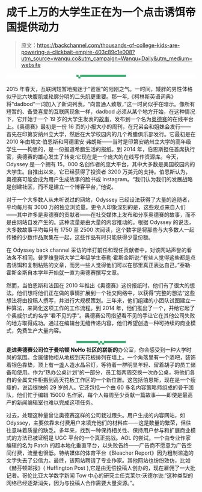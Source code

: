 # 成千上万的大学生正在为一个点击诱饵帝国提供动力

> 原文：<https://backchannel.com/thousands-of-college-kids-are-powering-a-clickbait-empire-403c89c1e008?utm_source=wanqu.co&utm_campaign=Wanqu+Daily&utm_medium=website>

![](img/947b12ac94453267316177571a1b782c.png)

2015 年春天，互联网短暂地痴迷于“爸爸”的阳刚之气。一时间，矮胖的男性体格似乎比六块腹肌或轮廓分明的二头肌更重要。那一年,《柯林斯英语词典》将“dadbod”一词加入了新词列表。“向普通人致敬，”这一时尚似乎在暗示。像所有短暂的、备受喜爱的互联网现象一样，dadbod 必须从某个地方开始，在这种情况下，它开始于一个 19 岁的大学生发表的[故事](https://www.theodysseyonline.com/dad-bod)，发布到一个名为[奥德赛](https://www.theodysseyonline.com)的在线平台上。《奥德赛》最初是一份 16 页的小报大小的周刊，在兄弟会和姐妹会发行——首先在印第安纳州立大学，然后在大学校园内的几个希腊俱乐部发行。它最初是在 2010 年由埃文·伯恩斯和阿德里安·弗朗斯——当时是印第安纳州立大学的高年级学生——构思的，是一份报道希腊生活的报纸。到 2014 年，伯恩斯担任首席执行官，奥德赛的雄心发生了转变:它现在是一个庞大的在线写作资源库。今天，Odyssey 是一个拥有 15，000 名创作者的庞大平台，其中大多数是美国校园内的大学生。自推出以来，它已经获得了投资者 3200 万美元的支持。伯恩斯认为，奥德赛可能会成为用户生成故事的脸书或 Instagram。“我们认为我们的发展战略是创建社区，而不是建立一个博客平台，”他说。

对于一个大多数人从未听说过的网站，Odyssey 已经设法获得了大量的追随者，平均每月有 3000 万的独立浏览量。更令人印象深刻的是，这些观点来自人们——其中许多是奥德赛的贡献者——在社交媒体上发布和分享奥德赛的故事，而不是由网站自发产生的。这种流量是由大量的内容推动的。根据 Odyssey 的说法，大多数故事平均每月有 1750 至 2500 次阅读，这个数字是将那些与大多数人一起传播的少数作品聚集在一起，这些作品有时只能获得少量份额。

在 Odyssey back channel 采访的半打前任和现任贡献者中，对该网站声誉的看法各不相同。普罗维登斯大学二年级学生泰勒·霍斯金斯说:“有些人觉得这些都是点击诱饵和复制粘贴的文章，而另一些人觉得他们可以在那里真正表达自己，”泰勒·霍斯金斯自本学年开始就一直为奥德赛撰写文章。

然而，当伯恩斯和法国在 2010 年推出《奥德赛》这份报纸时，他们有了很大的想法。他们想将他们正在做的事情扩展到一个社交网络中，以获得“完整的想法”这些想法将由投稿人撰写，并进行大规模策划。三年来，他们组建的小团队试图建立一种算法，来简化这项工作的工作流程。到 2014 年，他们推出了一个，并给它起了个奥威尔式的名字“看不见的手”。奥德赛公司指望看不见的手让它在其他公司失败的地方取得成功。通过在编辑台无缝传递内容，他们希望创造一种可持续的商业模式，免费生产大量内容。

![](img/a2199ab5c584ffc1f31b004c2475bf9a.png) **走进奥德赛公司位于曼哈顿 NoHo 社区的崭新的**办公室，你会感受到一种大学时尚的氛围。金属储物柜从地板到天花板排列在墙上。一个角落里有一个酒吧，装饰着银色靠垫，顶上有一盏人造水晶吊灯，等待着一群明显年轻、留着胡子的员工储备和使用。作为“热办公桌计划”的一部分，员工每两周交换一次办公桌，将他们各自的金属文件柜搬到高天花板工作区的一个新位置。这包括伯恩斯，现在是一个瘦瘦的，说话很快的 29 岁的人。它还包括一个由 60 多名内容策略师组成的骨干团队，他们忙于编辑 15000 名作家，每个人每周至少贡献一篇故事——即使是最高产的新闻编辑室也难以完成这项任务。

过去，处理这种量曾让奥德赛这样的公司栽过跟头。用户生成的内容网站，如 Odyssey，主要依靠未付费用户来填充他们的材料库——这是数量的繁荣，但往往意味着质量的缺乏。多年来，找到一种保持相关性、保持用户参与和扩展商业模式的方法已被证明是 UGC 平台的一个真正挑战。AOL 的尝试，一个由专业作家编辑的名为 Patch 的超本地化垂直平台，以失败告终——广告商不愿意为广告空间付费，流量也很低。特纳媒体的体育平台《Bleacher Report》因为粗制滥造的文字失去了公信力。最终，该网站聘请了专业作家。其他网站也纷纷效仿，比如《赫芬顿邮报》( Huffington Post ),它是由无偿投稿人创办的，现在雇佣了一大批记者。哥伦比亚大学数字新闻 Tow 中心的研究主任克莱尔·沃德尔说:“这种类型的网络已经逐渐消失，因为与投稿人合作需要大量资源。”。